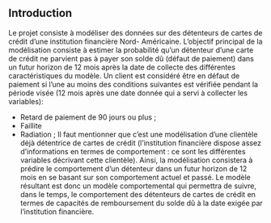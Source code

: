 ## Introduction

Le projet consiste à modéliser des données sur des détenteurs de cartes de crédit d’une institution
financière Nord- Américaine. L’objectif principal de la modélisation consiste à estimer la probabilité
qu’un détenteur d’une carte de crédit ne parvient pas à payer son solde dû (défaut de paiement)
dans un futur horizon de 12 mois après la date de collecte des différentes caractéristiques du modèle.
Un client est considéré être en défaut de paiement si l’une au moins des conditions suivantes
est vérifiée pendant la période visée (12 mois après une date donnée qui a servi à collecter les
variables):
- Retard de paiement de 90 jours ou plus ;
- Faillite
- Radiation ;
Il faut mentionner que c’est une modélisation d’une clientèle déjà détentrice de cartes de crédit
(l’institution financière dispose assez d’informations en termes de comportement : ce sont les
différentes variables décrivant cette clientèle). Ainsi, la modélisation consistera à prédire le comportement
d’un détenteur dans un futur horizon de 12 mois en se basant sur son comportement
actuel et passé. Le modèle résultant est donc un modèle comportemental qui permettra de suivre,
dans le temps, le comportement des détenteurs de cartes de crédit en termes de capacités de
remboursement du solde dû à la date exigée par l’institution financière.
